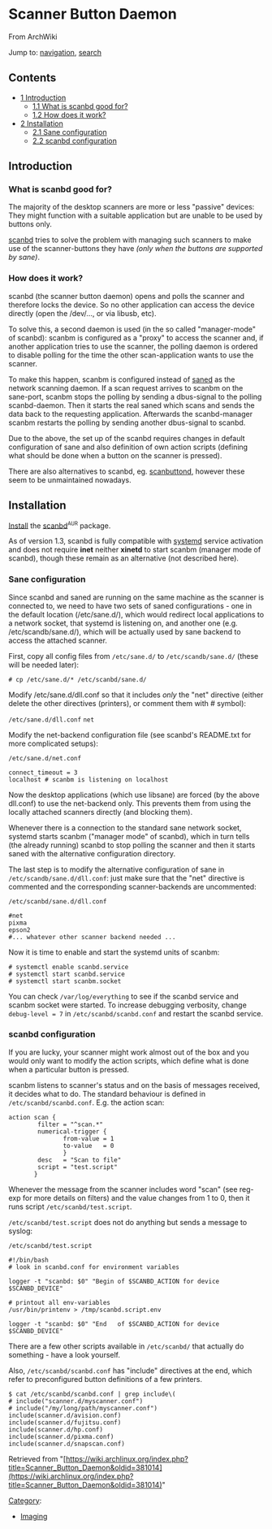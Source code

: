 # Scanner Button Daemon

From ArchWiki

Jump to: [navigation](#column-one), [search](#searchInput)

## Contents

*   [1 Introduction](#Introduction)
    *   [1.1 What is scanbd good for?](#What_is_scanbd_good_for.3F)
    *   [1.2 How does it work?](#How_does_it_work.3F)
*   [2 Installation](#Installation)
    *   [2.1 Sane configuration](#Sane_configuration)
    *   [2.2 scanbd configuration](#scanbd_configuration)

## Introduction

### What is scanbd good for?

The majority of the desktop scanners are more or less "passive" devices: They might function with a suitable application but are unable to be used by buttons only.

[scanbd](http://sourceforge.net/projects/scanbd/) tries to solve the problem with managing such scanners to make use of the scanner-buttons they have _(only when the buttons are supported by sane)_.

### How does it work?

scanbd (the scanner button daemon) opens and polls the scanner and therefore locks the device. So no other application can access the device directly (open the /dev/..., or via libusb, etc).

To solve this, a second daemon is used (in the so called "manager-mode" of scanbd): scanbm is configured as a "proxy" to access the scanner and, if another application tries to use the scanner, the polling daemon is ordered to disable polling for the time the other scan-application wants to use the scanner.

To make this happen, scanbm is configured instead of [saned](/index.php/SANE#Network_scanning "SANE") as the network scanning daemon. If a scan request arrives to scanbm on the sane-port, scanbm stops the polling by sending a dbus-signal to the polling scanbd-daemon. Then it starts the real saned which scans and sends the data back to the requesting application. Afterwards the scanbd-manager scanbm restarts the polling by sending another dbus-signal to scanbd.

Due to the above, the set up of the scanbd requires changes in default configuration of sane and also definition of own action scripts (defining what should be done when a button on the scanner is pressed).

There are also alternatives to scanbd, eg. [scanbuttond](http://scanbuttond.sourceforge.net/), however these seem to be unmaintained nowadays.

## Installation

[Install](/index.php/Install "Install") the [scanbd](https://aur.archlinux.org/packages/scanbd/)<sup><small>AUR</small></sup> package.

As of version 1.3, scanbd is fully compatible with [systemd](/index.php/Systemd "Systemd") service activation and does not require **inet** neither **xinetd** to start scanbm (manager mode of scanbd), though these remain as an alternative (not described here).

### Sane configuration

Since scanbd and saned are running on the same machine as the scanner is connected to, we need to have two sets of saned configurations - one in the default location (/etc/sane.d/), which would redirect local applications to a network socket, that systemd is listening on, and another one (e.g. /etc/scandb/sane.d/), which will be actually used by sane backend to access the attached scanner.

First, copy all config files from `/etc/sane.d/` to `/etc/scandb/sane.d/` (these will be needed later):

```
# cp /etc/sane.d/* /etc/scanbd/sane.d/

```

Modify /etc/sane.d/dll.conf so that it includes _only_ the "net" directive (either delete the other directives (printers), or comment them with # symbol):

 `/etc/sane.d/dll.conf`  `net` 

Modify the net-backend configuration file (see scanbd's README.txt for more complicated setups):

 `/etc/sane.d/net.conf` 

```
connect_timeout = 3
localhost # scanbm is listening on localhost
```

Now the desktop applications (which use libsane) are forced (by the above dll.conf) to use the net-backend only. This prevents them from using the locally attached scanners directly (and blocking them).

Whenever there is a connection to the standard sane network socket, systemd starts scanbm ("manager mode" of scanbd), which in turn tells (the already running) scanbd to stop polling the scanner and then it starts saned with the alternative configuration directory.

The last step is to modify the alternative configuration of sane in `/etc/scandb/sane.d/dll.conf`: just make sure that the "net" directive is commented and the corresponding scanner-backends are uncommented:

 `/etc/scanbd/sane.d/dll.conf` 

```
#net
pixma
epson2
#... whatever other scanner backend needed ...
```

Now it is time to enable and start the systemd units of scanbm:

```
# systemctl enable scanbd.service
# systemctl start scanbd.service
# systemctl start scanbm.socket

```

You can check `/var/log/everything` to see if the scanbd service and scanbm socket were started. To increase debugging verbosity, change `debug-level = 7` in `/etc/scanbd/scanbd.conf` and restart the scanbd service.

### scanbd configuration

If you are lucky, your scanner might work almost out of the box and you would only want to modify the action scripts, which define what is done when a particular button is pressed.

scanbm listens to scanner's status and on the basis of messages received, it decides what to do. The standard behaviour is defined in `/etc/scanbd/scanbd.conf`. E.g. the action scan:

```
action scan {
        filter = "^scan.*"
        numerical-trigger {
               from-value = 1
               to-value   = 0
               }
        desc   = "Scan to file"
        script = "test.script"
       }

```

Whenever the message from the scanner includes word "scan" (see reg-exp for more details on filters) and the value changes from 1 to 0, then it runs script `/etc/scanbd/test.script`.

`/etc/scanbd/test.script` does not do anything but sends a message to syslog:

 `/etc/scanbd/test.script` 

```
#!/bin/bash
# look in scanbd.conf for environment variables

logger -t "scanbd: $0" "Begin of $SCANBD_ACTION for device $SCANBD_DEVICE"

# printout all env-variables
/usr/bin/printenv > /tmp/scanbd.script.env

logger -t "scanbd: $0" "End   of $SCANBD_ACTION for device $SCANBD_DEVICE"
```

There are a few other scripts available in `/etc/scanbd/` that actually do something - have a look yourself.

Also, `/etc/scanbd/scanbd.conf` has "include" directives at the end, which refer to preconfigured button definitions of a few printers.

```
$ cat /etc/scanbd/scanbd.conf | grep include\(
# include("scanner.d/myscanner.conf")
# include("/my/long/path/myscanner.conf")
include(scanner.d/avision.conf)
include(scanner.d/fujitsu.conf)
include(scanner.d/hp.conf)
include(scanner.d/pixma.conf)
include(scanner.d/snapscan.conf)

```

Retrieved from "[https://wiki.archlinux.org/index.php?title=Scanner_Button_Daemon&oldid=381014](https://wiki.archlinux.org/index.php?title=Scanner_Button_Daemon&oldid=381014)"

[Category](/index.php/Special:Categories "Special:Categories"):

*   [Imaging](/index.php/Category:Imaging "Category:Imaging")